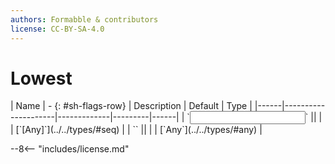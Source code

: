 ```yaml
---
authors: Formabble & contributors
license: CC-BY-SA-4.0
---
```



# Lowest

<div class="sh-parameters" markdown="1">
| Name | - {: #sh-flags-row} | Description | Default | Type |
|------|---------------------|-------------|---------|------|
| `<input>` || | | [`[Any]`](../../types/#seq) |
| `<output>` || | | [`Any`](../../types/#any) |

</div>



--8<-- "includes/license.md"

